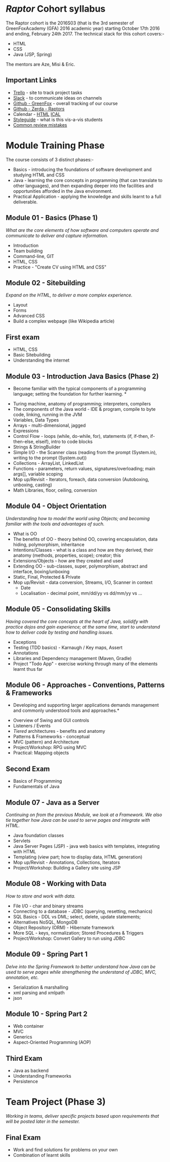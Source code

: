 # *Raptor* Cohort syllabus
The Raptor cohort is the 2016S03 (that is the 3rd semester of GreenFoxAcademy (GFA) 2016 academic year) starting October 17th 2016 and ending, February 24th 2017.  The technical stack for this cohort covers:-
- HTML
- CSS
- Java (JSP, Spring)

The mentors are Aze, Misi & Eric.


## Important Links
- [Trello](https://trello.com/zerda1) - site to track project tasks
- [Slack](https://greenfox-zerda.slack.com) - to communicate ideas on channels
- [Github - GreenFox](https://github.com/greenfox-academy) - overall tracking of our course
- [Github - Zerda - Raptors](https://github.com/greenfox-zerda-raptors)
- Calendar - [HTML](https://calendar.google.com/calendar/embed?src=greenfoxacademy.com_l0pmnv2jd08afbf211ek0jqlhc%40group.calendar.google.com&ctz=Europe/Budapest) [ICAL](https://calendar.google.com/calendar/ical/greenfoxacademy.com_l0pmnv2jd08afbf211ek0jqlhc%40group.calendar.google.com/public/basic.ics)
- [Styleguide](STYLEGUIDE.md) - what is this vis-a-vis students
- [Common review mistakes](review/)

# Module Training Phase
The course consists of 3 distinct phases:-
- Basics - introducing the foundations of software development and studying HTML and CSS
- Java - learning the core concepts in programming (that can translate to other languages), and then expanding deeper into the facilities and opportunities afforded in the Java environment.
- Practical Application - applying the knowledge and skills learnt to a full deliverable.

## Module 01 -  Basics (Phase 1)
*What are the core elements of how software and computers operate and communicate to deliver and capture information.*

- Introduction
- Team building
- Command-line, GIT
- HTML, CSS
- Practice - "Create CV using HTML and CSS"

## Module 02 - Sitebuilding
*Expand on the HTML, to deliver a more complex experience.*
- Layout
- Forms
- Advanced CSS
- Build a complex webpage (like Wikipedia article)

## First exam
- HTML, CSS
- Basic Sitebuilding
- Understanding the internet

## Module 03 - Introduction Java Basics (Phase 2)
* Become familiar with the typical components of a programming language; setting the foundation for further learning. *
- Turing machine, anatomy of programming; interpreters, compilers
- The components of the Java world - IDE & program, compile to byte code, linking, running in the JVM
- Variables, Data Types
- Arrays - multi-dimensional, jagged
- Expressions
- Control Flow - loops (while, do-while, for), statements (if, if-then, if-then-else, elseif), intro to code blocks
- Strings & StringBuilder
- Simple I/O - the Scanner class (reading from the prompt (System.in), writing to the prompt (System.out))
- Collections - ArrayList, LinkedList
- Functions - parameters, return values, signatures/overloading; main args[], variable scoping
- Mop up/Revisit - Iterators, foreach, data conversion (Autoboxing, unboxing, casting)
- Math Libraries, floor, ceiling, conversion

## Module 04 - Object Orientation
*Understanding how to model the world using Objects; and becoming familiar with the tools and advantages of such.*
- What is OO
- The benefits of OO - theory behind OO, covering encapsulation, data hiding, polymorphism, inheritance
- Intentions/Classes - what is a class and how are they derived, their anatomy (methods, properties, scope); creator; this
- Extensions/Objects - how are they created and used
- Extending OO - sub-classes, super, polymorphism, abstract and interface, boxing/unboxing
- Static, Final, Protected & Private
- Mop up/Revisit - data conversion, Streams, I/O, Scanner in context
  - Date
  - Localisation - decimal point, mm/dd/yy vs dd/mm/yy vs ...


## Module 05 - Consolidating Skills
*Having covered the core concepts at the heart of Java, solidify with practice dojos and gain experience; at the same time, start to understand how to deliver code by testing and handling issues.*
- Exceptions
- Testing (TDD basics) - Karnaugh / Key maps, Assert
- Annotations
- Libraries and Dependency management (Maven, Gradle)
- Project "Todo App" - exercise working through many of the elements learnt thus far

## Module 06 - Approaches - Conventions, Patterns & Frameworks
* Developing and supporting larger applications demands management and commonly understood tools and approaches.*
- Overview of Swing and GUI controls
- Listeners / Events
- *Tiered* architectures - benefits and anatomy
- Patterns & Frameworks - conceptual
- MVC (pattern) and Architecture
- Project/Workshop: RPG using MVC
- Practical: Mapping objects

## Second Exam
- Basics of Programming
- Fundamentals of Java

## Module 07 - Java as a Server
*Continuing on from the previous Module, we look at a Framework.  We also tie together how Java can be used to serve pages and integrate with HTML.*
- Java foundation classes
- Servlets
- Java Server Pages (JSP) - java web basics with templates, integrating with HTML
- Templating (view part; how to display data, HTML generation)
- Mop up/Revisit -  Annotations, Collections, Iterators
- Project/Workshop: Building a Gallery site using JSP

## Module 08 - Working with Data
*How to store and work with data.*
- File I/O - char and binary streams
- Connecting to a database - JDBC (querying, resetting, mechanics)
- SQL Basics - DDL vs DML; select, delete, update statements;
- Alternatives NoSQL, MongoDB
- Object Repository (ORM) - Hibernate framework
- More SQL - keys, normalization;  Stored Procedures & Triggers
- Project/Workshop: Convert Gallery to run using JDBC

## Module 09 - Spring Part 1
*Delve into the Spring Framework to better understand how Java can be used to serve pages while strengthening the understand of JDBC, MVC, annotation, etc.*
- Serialization & marshalling
- xml parsing and xmlpath
- json

## Module 10 - Spring Part 2
- Web container
- MVC
- Generics
- Aspect-Oriented Programming (AOP)

## Third Exam
- Java as backend
- Understanding Frameworks
- Persistence

# Team Project (Phase 3)
*Working in teams, deliver specific projects based upon requirements that will be posted later in the semester.*

## Final Exam
- Work and find solutions for problems on your own
- Combination of learnt skills
